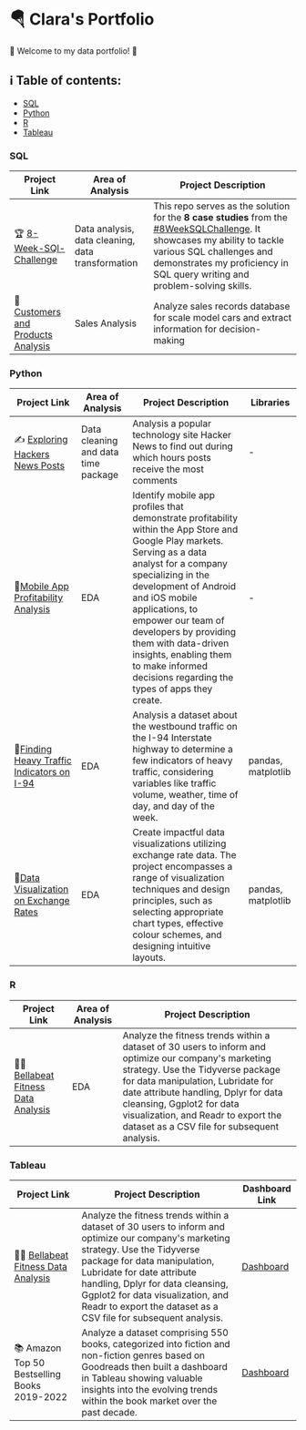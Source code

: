 # 🪂 Clara's Portfolio
🔆 Welcome to my data portfolio! 🔆

## ℹ️ Table of contents:

* [SQL](https://github.com/bachbaongan/Portfolio/blob/main/README.md#sql)
* [Python](https://github.com/bachbaongan/Portfolio/blob/main/README.md#python)
* [R](https://github.com/bachbaongan/Portfolio/blob/main/README.md#r)
* [Tableau](https://github.com/bachbaongan/Portfolio/blob/main/README.md#tableau)


### SQL
Project Link|	Area of Analysis|	Project Description
--- | --- | ---|
🏆 [8-Week-SQl-Challenge](https://github.com/bachbaongan/Portfolio_Data/tree/main/SQL/8_week_SQL_Challenge) | Data analysis, data cleaning, data transformation |This repo serves as the solution for the **8 case studies** from the [#8WeekSQLChallenge](https://8weeksqlchallenge.com). It showcases my ability to tackle various SQL challenges and demonstrates my proficiency in SQL query writing and problem-solving skills.
🚗 [Customers and Products Analysis](https://github.com/bachbaongan/Portfolio_Data/tree/main/SQL/CPA) | Sales Analysis | Analyze sales records database for scale model cars and extract information for decision-making

### Python 
Project Link|	Area of Analysis|	Project Description| Libraries
--- | --- | ---|---
✍️ [Exploring Hackers News Posts](https://github.com/bachbaongan/Portfolio_Data/blob/main/Python/Project%20-%20Exploring%20Hacker%20News%20Posts.ipynb)|Data cleaning and data time package|Analysis a popular technology site Hacker News to find out during which hours posts receive the most comments|-
📱[Mobile App Profitability Analysis](https://github.com/bachbaongan/Portfolio_Data/blob/main/Python/Project%20Mobile%20App%20Data.ipynb)|EDA	|Identify mobile app profiles that demonstrate profitability within the App Store and Google Play markets. Serving as a data analyst for a company specializing in the development of Android and iOS mobile applications, to empower our team of developers by providing them with data-driven insights, enabling them to make informed decisions regarding the types of apps they create.|-
🚦[Finding Heavy Traffic Indicators on I-94](https://github.com/bachbaongan/Portfolio_Data/blob/main/Python/Finding%20Heavy%20Traffic%20Indicators%20on%20I-94.ipynb) |	EDA	|Analysis a dataset about the westbound traffic on the I-94 Interstate highway to determine a few indicators of heavy traffic, considering variables like traffic volume, weather, time of day, and day of the week.|	pandas, matplotlib
💱[Data Visualization on Exchange Rates](https://github.com/bachbaongan/Portfolio_Data/blob/main/Python/Project%20-%20Data%20Visualization%20on%20Exchange%20Rates.ipynb)|	EDA|	Create impactful data visualizations utilizing exchange rate data. The project encompasses a range of visualization techniques and design principles, such as selecting appropriate chart types, effective colour schemes, and designing intuitive layouts.	|pandas, matplotlib




### R
Project Link|	Area of Analysis|	Project Description
--- | --- | ---
🏃‍♀️ [Bellabeat Fitness Data Analysis](https://github.com/bachbaongan/Google_Data_Analytics_Bellabeat_Casestudy) | EDA | Analyze the fitness trends within a dataset of 30 users to inform and optimize our company's marketing strategy. Use the Tidyverse package for data manipulation, Lubridate for date attribute handling, Dplyr for data cleansing, Ggplot2 for data visualization, and Readr to export the dataset as a CSV file for subsequent analysis.

### Tableau
Project Link |Project Description |	Dashboard Link
--- | --- | ---|
🏃‍♀️ [Bellabeat Fitness Data Analysis](https://github.com/bachbaongan/Google_Data_Analytics_Bellabeat_Casestudy) | Analyze the fitness trends within a dataset of 30 users to inform and optimize our company's marketing strategy. Use the Tidyverse package for data manipulation, Lubridate for date attribute handling, Dplyr for data cleansing, Ggplot2 for data visualization, and Readr to export the dataset as a CSV file for subsequent analysis. |[Dashboard](https://public.tableau.com/app/profile/clara.bach/viz/BellabeatCaseStudy_16964524098930/Dashboard1)
📚 Amazon Top 50 Bestselling Books 2019-2022|Analyze a dataset comprising 550 books, categorized into fiction and non-fiction genres based on Goodreads then built a dashboard in Tableau showing valuable insights into the evolving trends within the book market over the past decade.|[Dashboard](https://public.tableau.com/app/profile/clara.bach/viz/AmazonTop50Bestsellingbooks2009-2022/Dashboard12#1)

